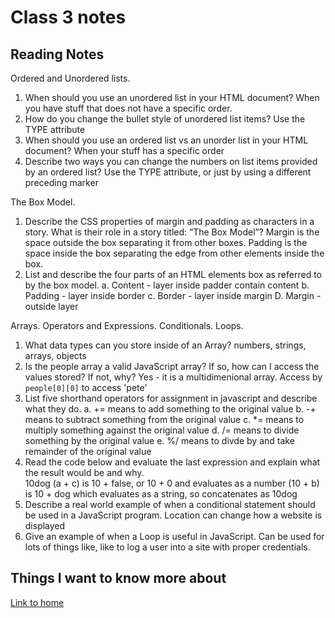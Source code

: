 # Class 3 notes

## Reading Notes

Ordered and Unordered lists.

1. When should you use an unordered list in your HTML document?  When you have stuff that does not have a specific order.
2. How do you change the bullet style of unordered list items?  Use the TYPE attribute
3. When should you use an ordered list vs an unorder list in your HTML document? When your stuff has a specific order
4. Describe two ways you can change the numbers on list items provided by an ordered list?  Use the TYPE attribute, or just by using a different preceding marker

The Box Model.

1. Describe the CSS properties of margin and padding as characters in a story. What is their role in a story titled: “The Box Model”?  Margin is the space outside the box separating it from other boxes.  Padding is the space inside the box separating the edge from other elements inside the box.
2. List and describe the four parts of an HTML elements box as referred to by the box model.
  a. Content - layer inside padder contain content
  b. Padding - layer inside border
  c. Border - layer inside margin
  D. Margin - outside layer

Arrays. Operators and Expressions. Conditionals. Loops.

1. What data types can you store inside of an Array?  numbers, strings, arrays, objects
2. Is the people array a valid JavaScript array? If so, how can I access the values stored? If not, why?  Yes - it is a multidimenional array.  Access by `people[0][0]` to access 'pete'
3. List five shorthand operators for assignment in javascript and describe what they do.
  a. += means to add something to the original value
  b. -+ means to subtract something from the original value
  c. *= means to multiply something against the original value
  d. /=  means to divide something by the original value
  e. %/ means to divde by and take remainder of the original value
4. Read the code below and evaluate the last expression and explain what the result would be and why.  
  10dog
  (a + c) is 10 + false, or 10 + 0 and evaluates as a number
  (10 + b) is 10 + dog which evaluates as a string, so concatenates as 10dog
5. Describe a real world example of when a conditional statement should be used in a JavaScript program.  Location can change how a website is displayed
6. Give an example of when a Loop is useful in JavaScript. Can be used for lots of things like, like to log a user into a site with proper credentials.

## Things I want to know more about

[Link to home](https://mikeshen7.github.io/reading-notes)
